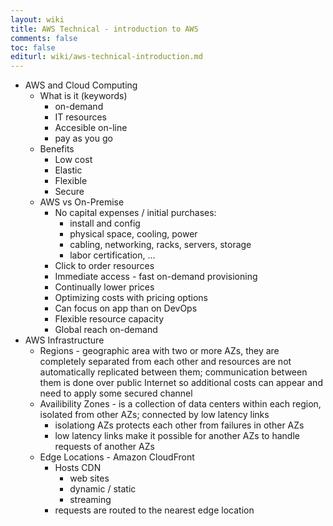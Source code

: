 ```yaml
---
layout: wiki
title: AWS Technical - introduction to AWS
comments: false
toc: false
editurl: wiki/aws-technical-introduction.md
---
```


* AWS and Cloud Computing
  * What is it (keywords)
    * on-demand
    * IT resources
    * Accesible on-line
    * pay as you go
  * Benefits
    * Low cost
    * Elastic
    * Flexible
    * Secure
  * AWS vs On-Premise
    * No capital expenses / initial purchases:
      * install and config
      * physical space, cooling, power
      * cabling, networking, racks, servers, storage
      * labor certification, ...
    * Click to order resources
    * Immediate access - fast on-demand provisioning
    * Continually lower prices
    * Optimizing costs with pricing options
    * Can focus on app than on DevOps
    * Flexible resource capacity
    * Global reach on-demand
* AWS Infrastructure
  * Regions - geographic area with two or more AZs, they are completely separated from each other and resources are not automatically replicated between them; communication between them is done over public Internet so additional costs can appear and need to apply some secured channel
  * Availibility Zones - is a collection of data centers within each region, isolated from other AZs; connected by low latency links
    * isolationg AZs protects each other from failures in other AZs
    * low latency links make it possible for another AZs to handle requests of another AZs
  * Edge Locations - Amazon CloudFront
    * Hosts CDN
      * web sites
      * dynamic / static
      * streaming
    * requests are routed to the nearest edge location


